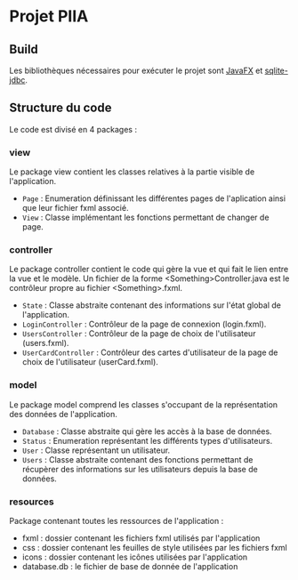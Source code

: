 # Projet PIIA

## Build

Les bibliothèques nécessaires pour exécuter le projet sont [JavaFX](https://openjfx.io/) et [sqlite-jdbc](https://github.com/xerial/sqlite-jdbc).

## Structure du code

Le code est divisé en 4 packages :

### view

Le package view contient les classes relatives à la partie visible de l'application.

- `Page` : Enumeration définissant les différentes pages de l'aplication ainsi que leur fichier fxml associé.
- `View` : Classe implémentant les fonctions permettant de changer de page.

### controller

Le package controller contient le code qui gère la vue et qui fait le lien entre la vue et le modèle. Un fichier de la forme \<Something\>Controller.java est le contrôleur propre au fichier \<Something\>.fxml.

- `State` : Classe abstraite contenant des informations sur l'état global de l'application.
- `LoginController` : Contrôleur de la page de connexion (login.fxml).
- `UsersController` : Contrôleur de la page de choix de l'utilisateur (users.fxml).
- `UserCardController` : Contrôleur des cartes d'utilisateur de la page de choix de l'utilisateur (userCard.fxml).

### model

Le package model comprend les classes s'occupant de la représentation des données de l'application.

- `Database` : Classe abstraite qui gère les accès à la base de données.
- `Status` : Enumeration représentant les différents types d'utilisateurs.
- `User` : Classe représentant un utilisateur.
- `Users` : Classe abstraite contenant des fonctions permettant de récupèrer des informations sur les utilisateurs depuis la base de données.

### resources

Package contenant toutes les ressources de l'application :

- fxml : dossier contenant les fichiers fxml utilisés par l'application
- css : dossier contenant les feuilles de style utilisées par les fichiers fxml
- icons : dossier contenant les icônes utilisées par l'application
- database.db : le fichier de base de donnée de l'application

